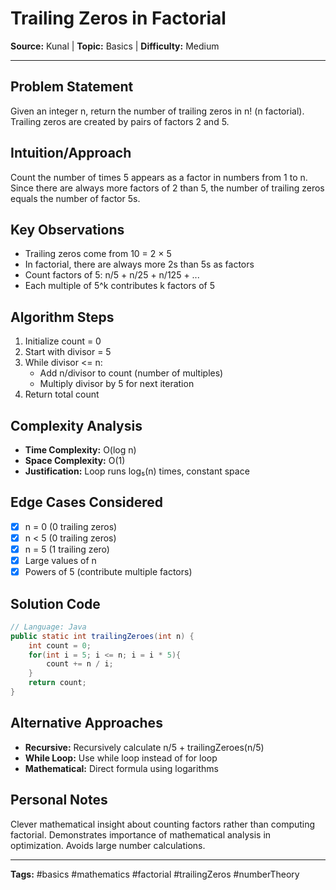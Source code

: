 # Trailing Zeros in Factorial

**Source:** Kunal | **Topic:** Basics | **Difficulty:** Medium  

---

## Problem Statement
Given an integer n, return the number of trailing zeros in n! (n factorial). Trailing zeros are created by pairs of factors 2 and 5.

## Intuition/Approach
Count the number of times 5 appears as a factor in numbers from 1 to n. Since there are always more factors of 2 than 5, the number of trailing zeros equals the number of factor 5s.

## Key Observations
- Trailing zeros come from 10 = 2 × 5
- In factorial, there are always more 2s than 5s as factors
- Count factors of 5: n/5 + n/25 + n/125 + ...
- Each multiple of 5^k contributes k factors of 5

## Algorithm Steps
1. Initialize count = 0
2. Start with divisor = 5
3. While divisor <= n:
   - Add n/divisor to count (number of multiples)
   - Multiply divisor by 5 for next iteration
4. Return total count

## Complexity Analysis
- **Time Complexity:** O(log n)
- **Space Complexity:** O(1)
- **Justification:** Loop runs log₅(n) times, constant space

## Edge Cases Considered
- [x] n = 0 (0 trailing zeros)
- [x] n < 5 (0 trailing zeros)
- [x] n = 5 (1 trailing zero)
- [x] Large values of n
- [x] Powers of 5 (contribute multiple factors)

## Solution Code

```java
// Language: Java
public static int trailingZeroes(int n) {
    int count = 0;
    for(int i = 5; i <= n; i = i * 5){
        count += n / i;
    }
    return count;
}
```

## Alternative Approaches
- **Recursive:** Recursively calculate n/5 + trailingZeroes(n/5)
- **While Loop:** Use while loop instead of for loop
- **Mathematical:** Direct formula using logarithms

## Personal Notes
Clever mathematical insight about counting factors rather than computing factorial. Demonstrates importance of mathematical analysis in optimization. Avoids large number calculations.

---
**Tags:** #basics #mathematics #factorial #trailingZeros #numberTheory 